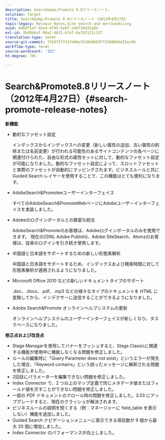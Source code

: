 ```yaml
---
description: Search&amp;Promote 8.8リリースノート。
solution: Target
title: Search&amp;Promote 8.8リリースノート（2012年4月27日）
topic-legacy: Release Notes,Site search and merchandising
uuid: ddb9f1af-92a4-4f85-be8f-a36f34d31add
exl-id: 3bd9b6af-99a2-4631-b7a7-0a792122c157
translation-type: tm+mt
source-git-commit: 7559f5f7437d46e3510d4659772308666425ec96
workflow-type: tm+mt
source-wordcount: '322'
ht-degree: 70%

---
```


# Search&amp;Promote8.8リリースノート（2012年4月27日）{#search-promote-release-notes}

**新機能**

* 動的なファセット設定

   インデックスからインデックスへの変更（新しい属性の追加、古い属性の削除または名前変更）が行われる可能性のあるサイトコンテンツの各ページに関連付けられた、自由な形式の属性セットに対して、動的なファセット設定が可能になりました。動的なファセット設定によって、スロットファセットと実際のファセットが自動的にマッピングされます。ビジネスルールと共にGuided Search レイヤーを使用することで、この機能はとても便利になります。
* AdobeSearch&amp;Promoteeユーザーインターフェイス

   すべてのAdobeSearch&amp;PromoteWebページにAdobeユーザーインターフェイスを実装しました。
* Adobeのログインポータルとの緊密な統合

   AdobeSearch&amp;Promoteのお客様は、Adobeログインポータルのみを使用できます。 現在の[!DNL Adobe Publish]、Adobe SiteSearch、Atomzのお客様は、従来のログインを引き続き使用します。
* 中国語と日本語をサポートするための新しい形態素解析

   中国語と日本語をサポートするため、インデックスおよび検索時間に対して形態素解析が適用されるようになりました。
* Microsoft Office 2010 などの新しいドキュメントタイプのサポート

   .doc、.docx、.pdf、.mp3 などの様々なタイプのドキュメントを HTML に変換してから、インデクサーに送信することができるようになりました。
* Adobe Search&amp;Promote オンラインヘルプシステムの更新

   オンラインヘルプシステムのユーザーインターフェイスが新しくなり、タスクベースになりました。

**修正点および改良点**

* Stage Managerを使用してバナーをプッシュすると、Stage Classicに関連する機能が使用中に機能しなくなる問題を修正しました。
* ルールの編集時に「Query Parameter does not exist」というエラーが発生した場合、「Keyword contains」という誤ったメッセージに解釈される問題を修正しました。
* 2回目にパラメーターを編集できない問題を修正しました。
* Index Connector で、2 つ以上のマップ定義で同じメタデータ値またはフィールド値を示すことができない問題を修正しました。
* 一部の PDF ドキュメントのクロール時の問題を修正しました。3.03 にアップグレードすると、現在のクラッシュが解決されます。
* ビジネスルールの説明を短くする（例：マネージャーに field_table を表示しない）機能を追加しました。
* Guided Search ナビゲーションメニューに表示できる項目数が 9 個から最大 20 個に増加しました。
* Index Connector のパフォーマンスが向上しました。
